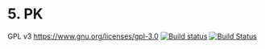 # 5. PK

GPL v3 https://www.gnu.org/licenses/gpl-3.0
[![Build status](https://ci.appveyor.com/api/projects/status/rqewrcw6q1o1w1kb?svg=true)](https://ci.appveyor.com/project/davidkna/5-pk)
[![Build Status](https://travis-ci.org/davidkna/5.-PK.svg)](https://travis-ci.org/davidkna/5.-PK)
